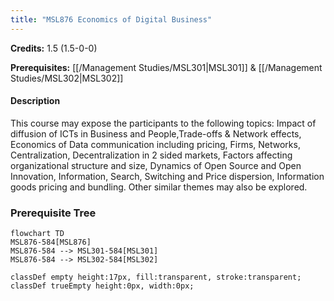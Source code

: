 ```yaml
---
title: "MSL876 Economics of Digital Business"
---
```

**Credits:** 1.5 (1.5-0-0)

**Prerequisites:** [[/Management Studies/MSL301|MSL301]] & [[/Management Studies/MSL302|MSL302]]

#### Description
This course may expose the participants to the following topics: Impact of diffusion of ICTs in Business and People,Trade-offs & Network effects, Economics of Data communication including pricing, Firms, Networks, Centralization, Decentralization in 2 sided markets, Factors affecting organizational structure and size, Dynamics of Open Source and Open Innovation, Information, Search, Switching and Price dispersion, Information goods pricing and bundling. Other similar themes may also be explored.

### Prerequisite Tree

```mermaid
flowchart TD
MSL876-584[MSL876]
MSL876-584 --> MSL301-584[MSL301]
MSL876-584 --> MSL302-584[MSL302]

classDef empty height:17px, fill:transparent, stroke:transparent;
classDef trueEmpty height:0px, width:0px;
```